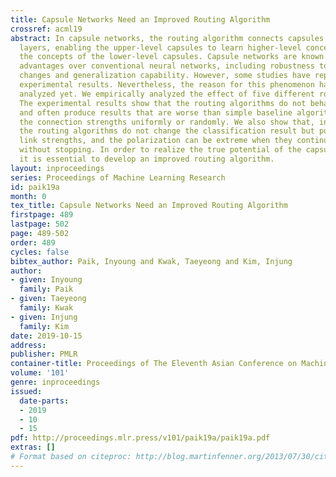 ```yaml
---
title: Capsule Networks Need an Improved Routing Algorithm
crossref: acml19
abstract: In capsule networks, the routing algorithm connects capsules in consecutive
  layers, enabling the upper-level capsules to learn higher-level concepts by combining
  the concepts of the lower-level capsules. Capsule networks are known to have a few
  advantages over conventional neural networks, including robustness to 3D viewpoint
  changes and generalization capability. However, some studies have reported negative
  experimental results. Nevertheless, the reason for this phenomenon has not been
  analyzed yet. We empirically analyzed the effect of five different routing algorithms.
  The experimental results show that the routing algorithms do not behave as expected
  and often produce results that are worse than simple baseline algorithms that assign
  the connection strengths uniformly or randomly. We also show that, in most cases,
  the routing algorithms do not change the classification result but polarize the
  link strengths, and the polarization can be extreme when they continue to repeat
  without stopping. In order to realize the true potential of the capsule network,
  it is essential to develop an improved routing algorithm.
layout: inproceedings
series: Proceedings of Machine Learning Research
id: paik19a
month: 0
tex_title: Capsule Networks Need an Improved Routing Algorithm
firstpage: 489
lastpage: 502
page: 489-502
order: 489
cycles: false
bibtex_author: Paik, Inyoung and Kwak, Taeyeong and Kim, Injung
author:
- given: Inyoung
  family: Paik
- given: Taeyeong
  family: Kwak
- given: Injung
  family: Kim
date: 2019-10-15
address: 
publisher: PMLR
container-title: Proceedings of The Eleventh Asian Conference on Machine Learning
volume: '101'
genre: inproceedings
issued:
  date-parts:
  - 2019
  - 10
  - 15
pdf: http://proceedings.mlr.press/v101/paik19a/paik19a.pdf
extras: []
# Format based on citeproc: http://blog.martinfenner.org/2013/07/30/citeproc-yaml-for-bibliographies/
---
```

